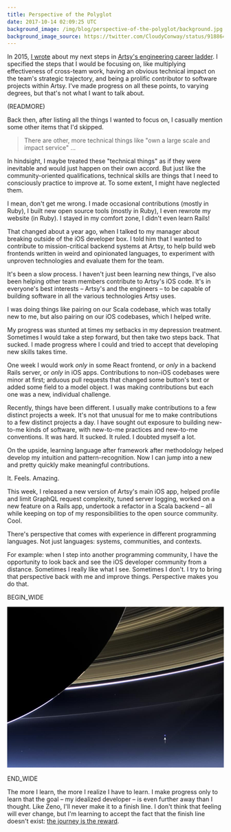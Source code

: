 ```yaml
---
title: Perspective of the Polyglot
date: 2017-10-14 02:09:25 UTC
background_image: /img/blog/perspective-of-the-polyglot/background.jpg
background_image_source: https://twitter.com/CloudyConway/status/918864977368412161
---
```


In 2015, [I wrote][2015] about my next steps in [Artsy's engineering career ladder][ladder]. I specified the steps that I would be focusing on, like multiplying effectiveness of cross-team work, having an obvious technical impact on the team's strategic trajectory, and being a prolific contributor to software projects within Artsy. I've made progress on all these points, to varying degrees, but that's not what I want to talk about.

(READMORE)

Back then, after listing all the things I wanted to focus on, I casually mention some other items that I'd skipped.

> There are other, more technical things like "own a large scale and impact service" ...

In hindsight, I maybe treated these "technical things" as if they were inevitable and would just happen on their own accord. But just like the community-oriented qualifications, technical skills are things that I need to consciously practice to improve at. To some extent, I might have neglected them.

I mean, don't get me wrong. I made occasional contributions (mostly in Ruby), I built new open source tools (mostly in Ruby), I even rewrote my website (in Ruby). I stayed in my comfort zone, I didn't even learn Rails!

That changed about a year ago, when I talked to my manager about breaking outside of the iOS developer box. I told him that I wanted to contribute to mission-critical backend systems at Artsy, to help build web frontends written in weird and opinionated languages, to experiment with unproven technologies and evaluate them for the team.

It's been a slow process. I haven't just been learning new things, I've also been helping other team members contribute to Artsy's iOS code. It's in everyone's best interests – Artsy's and the engineers – to be capable of building software in all the various technologies Artsy uses. 

I was doing things like pairing on our Scala codebase, which was totally new to me, but also pairing on our iOS codebases, which I helped write.

My progress was stunted at times my setbacks in my depression treatment. Sometimes I would take a step forward, but then take two steps back. That sucked. I made progress where I could and tried to accept that developing new skills takes time.

One week I would work _only_ in some React frontend, or _only_ in a backend Rails server, or _only_ in iOS apps. Contributions to non-iOS codebases were minor at first; arduous pull requests that changed some button's text or added some field to a model object. I was making contributions but each one was a new, individual challenge.

Recently, things have been different. I usually make contributions to a few distinct projects a week. It's not that unusual for me to make contributions to a few distinct projects a day. I have sought out exposure to building new-to-me kinds of software, with new-to-me practices and new-to-me conventions. It was hard. It sucked. It ruled. I doubted myself a lot.

On the upside, learning language after framework after methodology helped develop my intuition and pattern-recognition. Now I can jump into a new and pretty quickly make meaningful contributions.

It. Feels. Amazing.

This week, I released a new version of Artsy's main iOS app, helped profile and limit GraphQL request complexity, tuned server logging, worked on a new feature on a Rails app, undertook a refactor in a Scala backend – all while keeping on top of my responsibilities to the open source community. Cool.

There's perspective that comes with experience in different programming languages. Not just languages: systems, communities, and contexts.

For example: when I step into another programming community, I have the opportunity to look back and see the iOS developer community from a distance. Sometimes I really like what I see. Sometimes I don't. I try to bring that perspective back with me and improve things. Perspective makes you do that.

BEGIN_WIDE

[![](/img/blog/perspective-of-the-polyglot/bluedot.jpg)][nasa]

END_WIDE

The more I learn, the more I realize I have to learn. I make progress only to learn that the goal – my idealized developer – is even further away than I thought. Like Zeno, I'll never make it to a finish line. I don't think that feeling will ever change, but I'm learning to accept the fact that the finish line doesn't exist: [the journey is the reward][journey].

[2015]: /blog/building-my-career/
[ladder]: http://artsy.github.io/blog/2015/04/03/artsy-engineering-compensation-framework/
[journey]: /blog/the-journey-is-the-reward/
[nasa]: https://science.nasa.gov/science-news/science-at-nasa/2013/23jul_palebluedot
